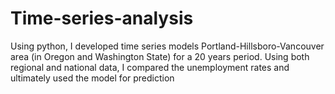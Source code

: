 # Time-series-analysis
Using python, I developed time series models Portland-Hillsboro-Vancouver area (in Oregon and Washington State) for a 20 years period. Using both regional and national data, I compared the unemployment rates and ultimately used the model for prediction 
